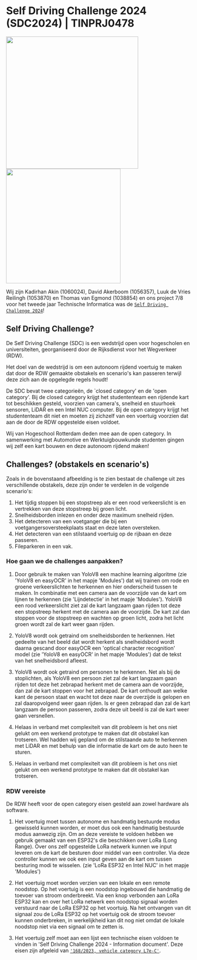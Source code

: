 # Self Driving Challenge 2024 (SDC2024) | TINPRJ0478

<img src=https://github.com/ThomasvanEgmond/Self-Driving-Challenges/assets/122525080/db6c1465-9d8f-425b-9c80-bc690afa91f6 width="360">
<img src=https://github.com/ThomasvanEgmond/Self-Driving-Challenges/assets/122525080/565898b2-9b51-4e34-864f-a222ab80e946 width="312">

Wij zijn Kadirhan Akin (1060024), David Akerboom (1056357), Luuk de Vries Reilingh (1053870) en Thomas van Egmond (1038854) en ons project 7/8 voor het tweede jaar Technische Informatica was de [`Self Driving Challenge 2024`](https://www.selfdrivingchallenge.nl/)!


## Self Driving Challenge?

De Self Driving Challenge (SDC) is een wedstrijd open voor hogescholen en universiteiten, georganiseerd door de Rijksdienst voor het Wegverkeer (RDW).

Het doel van de wedstrijd is om een autonoom rijdend voertuig te maken dat door de RDW gemaakte obstakels en scenario's kan passeren terwijl deze zich aan de opgelegde regels houdt!

De SDC bevat twee categorieën, de `closed category' en de 'open category'. Bij de closed category krijgt het studententeam een rijdende kart tot beschikken gesteld, voorzien van camera's, snelheid en stuurhoek sensoren, LiDAR en een Intel NUC computer. Bij de open category krijgt het studententeam dit niet en moeten zij zichzelf van een voertuig voorzien dat aan de door de RDW opgestelde eisen voldoet.

Wij van Hogeschool Rotterdam deden mee aan de open category. In samenwerking met Automotive en Werktuigbouwkunde studenten gingen wij zelf een kart bouwen en deze autonoom rijdend maken!

## Challenges? (obstakels en scenario's)

Zoals in de bovenstaand afbeelding is te zien bestaat de challenge uit zes verschillende obstakels, deze zijn onder te verdelen in de volgende scenario's:
1. Het tijdig stoppen bij een stopstreep als er een rood verkeerslicht is en vertrekken van deze stopstreep bij groen licht.
2. Snelheidsborden inlezen en onder deze maximum snelheid rijden.
3. Het detecteren van een voetganger die bij een voetgangersoversteekplaats staat en deze laten oversteken.
4. Het detecteren van een stilstaand voertuig op de rijbaan en deze passeren.
5. Fileparkeren in een vak.

### Hoe gaan we de challenges aanpakken?

1. Door gebruik te maken van YoloV8 een machine learning algoritme (zie 'YoloV8 en easyOCR' in het mapje 'Modules') dat wij trainen om rode en groene verkeerslichten te herkennen en hier onderscheid tussen te maken. In combinatie met een camera aan de voorzijde van de kart om lijnen te herkennen (zie 'Lijndetectie' in het mapje 'Modules'). YoloV8 een rood verkeerslicht ziet zal de kart langzaam gaan rijden tot deze een stopstreep herkent met de camera aan de voorzijde. De kart zal dan stoppen voor de stopstreep en wachten op groen licht, zodra het licht groen wordt zal de kart weer gaan rijden.

2. YoloV8 wordt ook getraind om snelheidsborden te herkennen. Het gedeelte van het beeld dat wordt herkent als snelheidsbord wordt daarna gescand door easyOCR een 'optical character recognition' model (zie 'YoloV8 en easyOCR' in het mapje 'Modules') dat de tekst van het snelheidsbord afleest.

3. YoloV8 wordt ook getraind om personen te herkennen. Net als bij de stoplichten, als YoloV8 een persoon ziet zal de kart langzaam gaan rijden tot deze het zebrapad herkent met de camera aan de voorzijde, dan zal de kart stoppen voor het zebrapad. De kart onthoudt aan welke kant de persoon staat en wacht tot deze naar de overzijde is gelopen en zal daaropvolgend weer gaan rijden. Is er geen zebrapad dan zal de kart langzaam de persoon passeren, zodra deze uit beeld is zal de kart weer gaan versnellen. 

4. Helaas in verband met complexiteit van dit probleem is het ons niet gelukt om een werkend prototype te maken dat dit obstakel kan trotseren. Wel hadden wij gepland om de stilstaande auto te herkennen met LiDAR en met behulp van die informatie de kart om de auto heen te sturen.

5. Helaas in verband met complexiteit van dit probleem is het ons niet gelukt om een werkend prototype te maken dat dit obstakel kan trotseren.

### RDW vereiste

De RDW heeft voor de open category eisen gesteld aan zowel hardware als software.

1. Het voertuig moet tussen autonome en handmatig bestuurde modus gewisseld kunnen worden, er moet dus ook een handmatig bestuurde modus aanwezig zijn. Om an deze vereiste te voldoen hebben we gebruik gemaakt van een ESP32's die beschikken over LoRa (Long Range). Over ons zelf opgestelde LoRa netwerk kunnen we input leveren om de kart de besturen door middel van een controller. Via deze controller kunnen we ook een input geven aan de kart om tussen besturing modi te wisselen. (zie 'LoRa ESP32 en Intel NUC' in het mapje 'Modules')

2. Het voertuig moet worden verzien van een lokale en een remote noodstop. Op het voertuig is een noodstop ingebouwd die handmatig de toevoer van stroom onderbreekt. Via een knop verbonden aan LoRa ESP32 kan en over het LoRa netwerk een noodstop signaal worden verstuurd naar de LoRa ESP32 op het voortuig. Na het ontvangen van dit signaal zou de LoRa ESP32 op het voertuig ook de stroom toevoer kunnen onderbreken, in werkelijkheid kan dit nog niet omdat de lokale noodstop niet via een signaal om te zetten is.

3. Het voertuig zelf moet aan een lijst een technische eisen voldoen te vinden in 'Self Driving Challenge 2024 - Information document'. Deze eisen zijn afgeleid van [`'168/2023, vehicle category L7e-C'`](https://eur-lex.europa.eu/legal-content/EN/ALL/?uri=celex%3A32013R0168).
